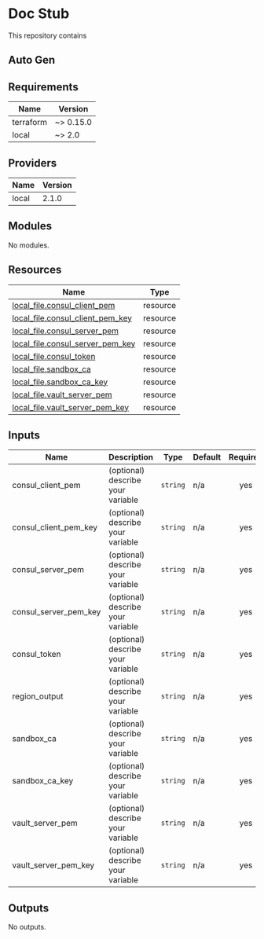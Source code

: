 # Doc Stub

This repository contains

## Auto Gen

<!-- BEGIN_TF_DOCS -->
## Requirements

| Name | Version |
|------|---------|
| terraform | ~> 0.15.0 |
| local | ~> 2.0 |

## Providers

| Name | Version |
|------|---------|
| local | 2.1.0 |

## Modules

No modules.

## Resources

| Name | Type |
|------|------|
| [local_file.consul_client_pem](https://registry.terraform.io/providers/hashicorp/local/latest/docs/resources/file) | resource |
| [local_file.consul_client_pem_key](https://registry.terraform.io/providers/hashicorp/local/latest/docs/resources/file) | resource |
| [local_file.consul_server_pem](https://registry.terraform.io/providers/hashicorp/local/latest/docs/resources/file) | resource |
| [local_file.consul_server_pem_key](https://registry.terraform.io/providers/hashicorp/local/latest/docs/resources/file) | resource |
| [local_file.consul_token](https://registry.terraform.io/providers/hashicorp/local/latest/docs/resources/file) | resource |
| [local_file.sandbox_ca](https://registry.terraform.io/providers/hashicorp/local/latest/docs/resources/file) | resource |
| [local_file.sandbox_ca_key](https://registry.terraform.io/providers/hashicorp/local/latest/docs/resources/file) | resource |
| [local_file.vault_server_pem](https://registry.terraform.io/providers/hashicorp/local/latest/docs/resources/file) | resource |
| [local_file.vault_server_pem_key](https://registry.terraform.io/providers/hashicorp/local/latest/docs/resources/file) | resource |

## Inputs

| Name | Description | Type | Default | Required |
|------|-------------|------|---------|:--------:|
| consul\_client\_pem | (optional) describe your variable | `string` | n/a | yes |
| consul\_client\_pem\_key | (optional) describe your variable | `string` | n/a | yes |
| consul\_server\_pem | (optional) describe your variable | `string` | n/a | yes |
| consul\_server\_pem\_key | (optional) describe your variable | `string` | n/a | yes |
| consul\_token | (optional) describe your variable | `string` | n/a | yes |
| region\_output | (optional) describe your variable | `string` | n/a | yes |
| sandbox\_ca | (optional) describe your variable | `string` | n/a | yes |
| sandbox\_ca\_key | (optional) describe your variable | `string` | n/a | yes |
| vault\_server\_pem | (optional) describe your variable | `string` | n/a | yes |
| vault\_server\_pem\_key | (optional) describe your variable | `string` | n/a | yes |

## Outputs

No outputs.
<!-- END_TF_DOCS -->
